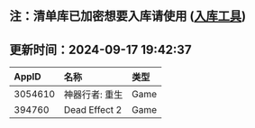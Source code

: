 ## 注：清单库已加密想要入库请使用 ([入库工具](https://github.com/BlankTMing/ManifestAutoUpdate/releases))

## 更新时间：2024-09-17 19:42:37
| AppID | 名称 | 类型  |
| :-------------------- | :----------------------------- | :----------- |
| 3054610 | 神器行者: 重生| Game |
| 394760 | Dead Effect 2| Game |
